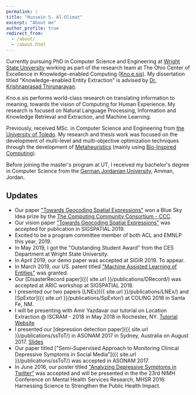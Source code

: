 ```yaml
---
permalink: /
title: "Hussein S. Al-Olimat"
excerpt: "About me"
author_profile: true
redirect_from:
  - /about/
  - /about.html
---
```


Currently pursuing PhD in Computer Science and Engineering at [Wright State University](http://www.wright.edu/) working as part of the research team at The Ohio Center of Excellence in Knowledge-enabled Computing ([Kno.e.sis](http://www.knoesis.org/)). My dissertation titled "Knowledge-enabled Entity Extraction" is advised by [Dr. Krishnaprasad Thirunarayan](http://knoesis.wright.edu/tkprasad/).

Kno.e.sis performs world-class research on translating information to meaning, towards the vision of Computing for Human Experience. My research is focused on Natural Language Processing, Information and Knowledge Retrieval and Extraction, and Machine Learning.

Previously, received MSc. in Computer Science and Engineering from [the University of Toledo](http://knoesis.wright.edu/tkprasad/). My research and thesis work was focused on the development of multi-level and multi-objective optimization techniques through the development of [Metaheuristics](https://en.wikipedia.org/wiki/Metaheuristic) (mainly using [Bio-Inspired Computing](https://en.wikipedia.org/wiki/Metaheuristic)).

Before joining the master's program at UT, I received my bachelor's degree in Computer Science from the [German Jordanian University](https://www.gju.edu.jo), Amman, Jordan.

## Updates

* Our paper ["Towards Geocoding Spatial Expressions"](https://arxiv.org/abs/1906.04960) won a Blue Sky Idea prize by the [The Computing Community Consortium - CCC](https://cra.org/ccc/).
* Our vision paper ["Towards Geocoding Spatial Expressions"](https://arxiv.org/abs/1906.04960) was accepted for publication in SIGSPATIAL 2019.
* Excited to be a program committee member of both ACL and EMNLP this year, 2019.
* In May 2019, I got the "Outstanding Student Award" from the CES Department at Wright State University.
* In April 2019, our demo paper was accepted at SIGIR 2019. To appear.
* In March 2019, our US. patent titled ["Machine Assisted Learning of Entities"](https://patents.google.com/patent/US10242320B1/en) was granted.
* Our [DisasterRecord paper]({{ site.url }}/publications/DRecord/) was accepted at ARIC workshop at SIGSPATIAL 2018.
* I presented our two papers [LNEx]({{ site.url }}/publications/LNEx/) and [SpExtor]({{ site.url }}/publications/SpExtor/) at COLING 2018 in Santa Fe, NM.
* I will be presenting with Amir Yazdavar our tutorial on Location Extraction @ ISCRAM - 2018 in May 2018 in Rochester, NY. [Tutorial Website](https://hussein.space/geotutorial/)
* I presented our [depression detection paper]({{ site.url }}/publications/ssToT/) in ASONAM 2017 in Sydney, Australia on August 2017. [Slides](https://www.slideshare.net/knoesis/semisupervised-approach-to-monitoring-clinical-depressive-symptoms-in-social-media)
* Our paper titled ["Semi-Supervised Approach to Monitoring Clinical Depressive Symptoms in Social Media"]({{ site.url }}/publications/ssToT/) was accepted in ASONAM 2017.
* In June 2016, our poster titled ["Analyzing Depressive Symptoms in Twitter"](https://corescholar.libraries.wright.edu/cgi/viewcontent.cgi?article=2501&context=knoesis) was accepted and will be presented in the the 23rd NIMH Conference on Mental Health Services Research, MHSR 2016: Harnessing Science to Strengthen the Public Health Impact.
